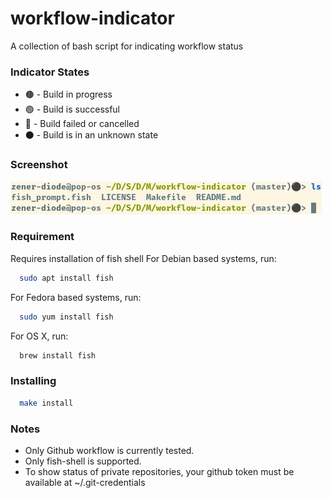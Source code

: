 # workflow-indicator
A collection of bash script for indicating workflow status

### Indicator States
  * 🟤 - Build in progress
  * 🟢 - Build is successful
  * 🔴 - Build failed or cancelled
  * ⚫ - Build is in an unknown state

### Screenshot
<img src="https://github.com/zenon8adams/workflow-indicator/blob/master/screenshot.png" alt="screenshot"/>

### Requirement
  Requires installation of fish shell
  For Debian based systems, run:
```sh
  sudo apt install fish
```
  For Fedora based systems, run:
```sh
  sudo yum install fish
```
  For OS X, run:
```sh
  brew install fish
```

### Installing
```sh
  make install
```

### Notes
 * Only Github workflow is currently tested.
 * Only fish-shell is supported.
 * To show status of private repositories,
   your github token must be available at ~/.git-credentials

